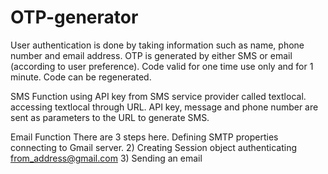 # OTP-generator
User authentication is done by taking information such as name, phone number and email address. 
 OTP is generated by either SMS or email (according to user preference).
 Code valid for one time use only and for 1 minute.
 Code can be regenerated.


SMS Function
 using API key from SMS service provider called textlocal.
 accessing textlocal through URL.
 API key, message and phone number are sent as parameters to the URL to generate SMS.


Email Function
There are 3 steps here.
Defining SMTP properties
 connecting to Gmail server.
2) Creating Session object
 authenticating from_address@gmail.com
3) Sending an email


